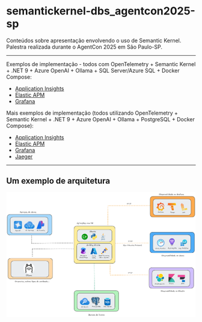 # semantickernel-dbs_agentcon2025-sp
Conteúdos sobre apresentação envolvendo o uso de Semantic Kernel. Palestra realizada durante o AgentCon 2025 em São Paulo-SP.

---

Exemplos de implementação - todos com OpenTelemetry + Semantic Kernel + .NET 9 + Azure OpenAI + Ollama + SQL Server/Azure SQL + Docker Compose:
- [Application Insights](https://github.com/renatogroffe/dotnet9-semantickernel-sqlserver-otel-azureappinsights_consultaprodutos)
- [Elastic APM](https://github.com/renatogroffe/dotnet9-semantickernel-sqlserver-otel-elasticapm_consultaprodutos)
- [Grafana](https://github.com/renatogroffe/dotnet9-semantickernel-sqlserver-otel-grafana_consultaprodutos)

Mais exemplos de implementação (todos utilizando OpenTelemetry + Semantic Kernel + .NET 9 + Azure OpenAI + Ollama + PostgreSQL + Docker Compose):
- [Application Insights](https://github.com/renatogroffe/dotnet9-semantickernel-postgres-otel-azureappinsights_consultaprodutos)
- [Elastic APM](https://github.com/renatogroffe/dotnet9-semantickernel-postgres-otel-elasticapm_consultaprodutos)
- [Grafana](https://github.com/renatogroffe/dotnet9-semantickernel-postgres-otel-grafana_consultaprodutos)
- [Jaeger](https://github.com/renatogroffe/dotnet9-semantickernel-postgres-otel-jaeger_consultaprodutos)

---

## Um exemplo de arquitetura

![Arquitetura](docs/ai-opentelemetry.png)
